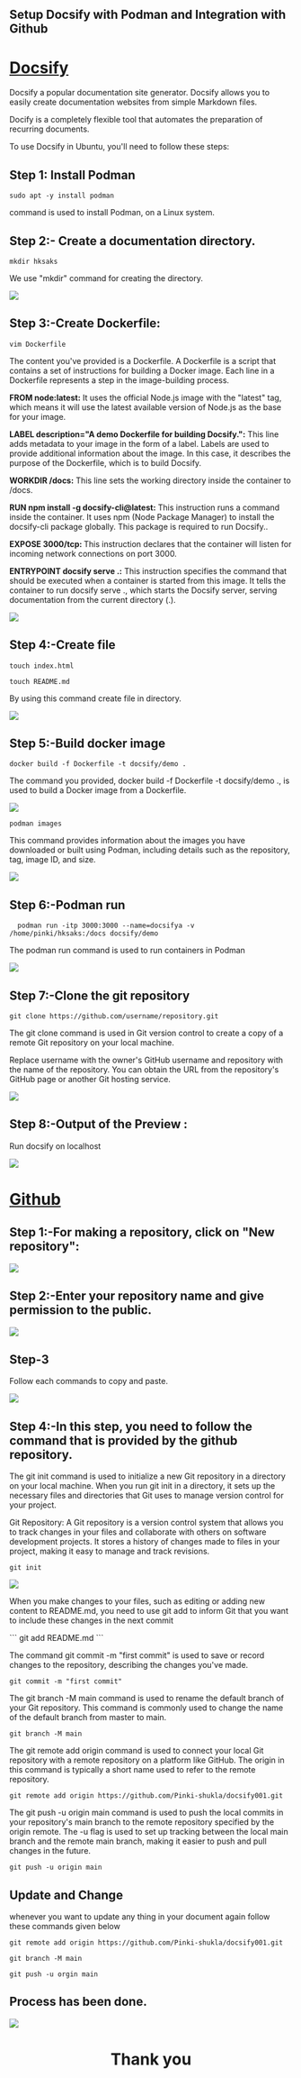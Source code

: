 
## Setup Docsify with Podman and Integration with Github



# <u>Docsify</u>

<p>Docsify a popular documentation site generator. Docsify allows you to easily create documentation websites from simple Markdown files.
<p>Docify is a completely flexible tool that automates the preparation of recurring documents.</p>

<p>To use Docsify in Ubuntu, you'll need to follow these steps:</p>   

## Step 1: Install Podman
```
sudo apt -y install podman
```
<p> command is used to install Podman, on a Linux system.</p>

## Step 2:- Create a documentation directory.

```
mkdir hksaks
```

<p> We use "mkdir" command for creating the directory.</p>

![](001.png)

## Step 3:-Create Dockerfile:
```
vim Dockerfile
```

<p>The content you've provided is a Dockerfile. A Dockerfile is a script that contains a set of instructions for building a Docker image. Each line in a Dockerfile represents a step in the image-building process.</p>

<p><b>FROM node:latest:</b> It uses the official Node.js image with the "latest" tag, which means it will use the latest available version of Node.js as the base for your image.</p>

<p><b>LABEL description="A demo Dockerfile for building Docsify.":</b> This line adds metadata to your image in the form of a label. Labels are used to provide additional information about the image. In this case, it describes the purpose of the Dockerfile, which is to build Docsify.</p>

<p><b>WORKDIR /docs:</b> This line sets the working directory inside the container to /docs. </p>

<p><b>RUN npm install -g docsify-cli@latest:</b> This instruction runs a command inside the container. It uses npm (Node Package Manager) to install the docsify-cli package globally. This package is required to run Docsify..</p>

<p><b>EXPOSE 3000/tcp: </b>This instruction declares that the container will listen for incoming network connections on port 3000.</p>

<p><b>ENTRYPOINT docsify serve .:</b> This instruction specifies the command that should be executed when a container is started from this image. It tells the container to run docsify serve ., which starts the Docsify server, serving documentation from the current directory (.).</b></p>







![](02.png)

## Step 4:-Create  file
```
touch index.html
```


```
touch README.md
```


<p>By using this command  create file in directory.</p>

![](03.png)

##  Step 5:-Build docker image


```
docker build -f Dockerfile -t docsify/demo .
```
<p>The command you provided, docker build -f Dockerfile -t docsify/demo ., is used to build a Docker image from a Dockerfile.</p>


![](04.png)
 
```
podman images
```
<p>This command provides information about the images you have downloaded or built using Podman, including details such as the repository, tag, image ID, and size.</p>

![](podman%20image.png)

## Step 6:-Podman run 
```
  podman run -itp 3000:3000 --name=docsifya -v /home/pinki/hksaks:/docs docsify/demo 

```
<p> The podman run command is used to run containers in Podman </p>




![](podman%20run.png)

 ## Step 7:-Clone the git repository
```
git clone https://github.com/username/repository.git
```
<p>The git clone command is used in Git version control to create a copy of a remote Git repository on your local machine.</p>






<P> Replace username with the owner's GitHub username and repository with the name of the repository. You can obtain the URL from the repository's GitHub page or another Git hosting service.</P>


![](8.png)

## Step 8:-Output of the Preview :
<p>Run docsify on localhost </p>

![](previewlocalhost%203000.png)


# <u>Github </u>

## Step 1:-For making a repository, click on "New repository":

![](repo.png)

## Step 2:-Enter your repository name and give permission to the public.

![](new%20repo.png)

## Step-3
<p>Follow each commands to copy and paste.</p>

![](github%20command.png)




## Step 4:-In this step, you need to follow the command that is provided by the github repository.



The git init command is used to initialize a new Git repository in a directory on your local machine. When you run git init in a directory, it sets up the necessary files and directories that Git uses to manage version control for your project.</p>

Git Repository: A Git repository is a version control system that allows you to track changes in your files and collaborate with others on software development projects. It stores a history of changes made to files in your project, making it easy to manage and track revisions.

```
git init
```


![](git%20init.png)

<p> When you make changes to your files, such as editing or adding new content to README.md, you need to use git add to inform Git that you want to include these changes in the next commit</p>
```
git add README.md
```
<p>The command git commit -m "first commit" is used to save or record changes to the repository, describing the changes you've made.</p>

```
git commit -m "first commit"

```

<P>The git branch -M main command is used to rename the default branch of your Git repository. This command is commonly used to change the name of the default branch from master to main.<P>

```
git branch -M main
```
<P>The git remote add origin command is used to connect your local Git repository with a remote repository on a platform like GitHub. The origin in this command is typically a short name used to refer to the remote repository.</P>

```
git remote add origin https://github.com/Pinki-shukla/docsify001.git
```
<P>The git push -u origin main command is used to push the local commits in your repository's main branch to the remote repository specified by the origin remote. The -u flag is used to set up tracking between the local main branch and the remote main branch, making it easier to push and pull changes in the future.</P>


```
git push -u origin main
```

## Update and Change

<p>whenever you want to update any thing in your document again follow these commands given below</p>

```
git remote add origin https://github.com/Pinki-shukla/docsify001.git
```
```
git branch -M main 
```
```
git push -u orgin main
```


## Process has been done.

![](precess%20done.png)



<h1> <center>Thank you </h1></center>